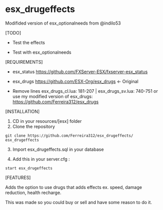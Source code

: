 # esx_drugeffects
Modifided version of esx_optionalneeds from @indilo53

[TODO]

* Test the effects

* Test with esx_optionalneeds

[REQUIREMENTS]

* esx_status https://github.com/FXServer-ESX/fxserver-esx_status

* esx_drugs https://github.com/ESX-Org/esx_drugs <- Original

* Remove lines esx_drugs_cl.lua: 181-207 | esx_drugs_sv.lua: 740-751 
or use my modified version of esx_drugs: https://github.com/Ferreira312/esx_drugs

[INSTALLATION]

1) CD in your resources/[esx] folder
2) Clone the repository
```
git clone https://github.com/Ferreira312/esx_drugeffects/ esx_drugeffects
```
3) Import esx_drugeffects.sql in your database

4) Add this in your server.cfg :
```
start esx_drugeffects
```

[FEATURES]

Adds the option to use drugs that adds effects ex. speed, damage reduction, health recharge.

This was made so you could buy or sell and have some reason to do it.
